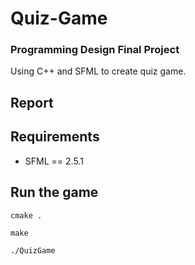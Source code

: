 # Quiz-Game
### Programming Design Final Project
Using C++ and SFML to create quiz game.

## Report
## Requirements
* SFML == 2.5.1

## Run the game
```
cmake .
```
```
make
```
```
./QuizGame
```
